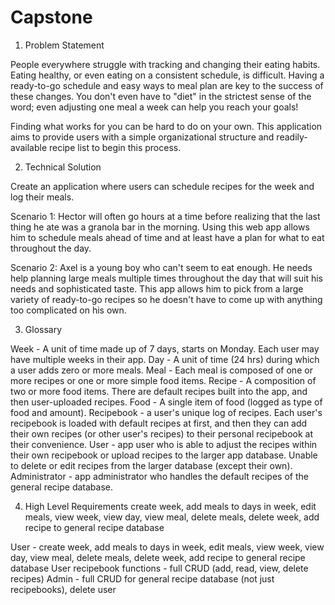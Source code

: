 # Capstone

1. Problem Statement

People everywhere struggle with tracking and changing their eating habits. Eating healthy, or even eating on a consistent schedule, is difficult. Having a ready-to-go schedule and easy ways to meal plan are key to the success of these changes. You don't even have to "diet" in the strictest sense of the word; even adjusting one meal a week can help you reach your goals!

Finding what works for you can be hard to do on your own. This application aims to provide users with a simple organizational structure and readily-available recipe list to begin this process.

2. Technical Solution

Create an application where users can schedule recipes for the week and log their meals.

Scenario 1: Hector will often go hours at a time before realizing that the last thing he ate was a granola bar in the morning. Using this web app allows him to schedule meals ahead of time and at least have a plan for what to eat throughout the day.

Scenario 2: Axel is a young boy who can't seem to eat enough. He needs help planning large meals multiple times throughout the day that will suit his needs and sophisticated taste. This app allows him to pick from a large variety of ready-to-go recipes so he doesn't have to come up with anything too complicated on his own.

3. Glossary

Week - A unit of time made up of 7 days, starts on Monday. Each user may have multiple weeks in their app.
Day - A unit of time (24 hrs) during which a user adds zero or more meals.
Meal - Each meal is composed of one or more recipes or one or more simple food items.
Recipe - A composition of two or more food items. There are default recipes built into the app, and then user-uploaded recipes.
Food - A single item of food (logged as type of food and amount).
Recipebook - a user's unique log of recipes. Each user's recipebook is loaded with default recipes at first, and then they can add their own recipes (or other user's recipes) to their personal recipebook at their convenience.
User - app user who is able to adjust the recipes within their own recipebook or upload recipes to the larger app database. Unable to delete or edit recipes from the larger database (except their own).
Administrator - app administrator who handles the default recipes of the general recipe database.

4. High Level Requirements
create week, add meals to days in week, edit meals, view week, view day, view meal, delete meals, delete week, add recipe to general recipe database


User - create week, add meals to days in week, edit meals, view week, view day, view meal, delete meals, delete week, add recipe to general recipe database
User recipebook functions - full CRUD (add, read, view, delete recipes)
Admin - full CRUD for general recipe database (not just recipebooks), delete user




